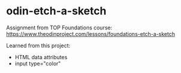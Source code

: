 # odin-etch-a-sketch
Assignment from TOP Foundations course: https://www.theodinproject.com/lessons/foundations-etch-a-sketch

Learned from this project:

- HTML data attributes
- input type="color"